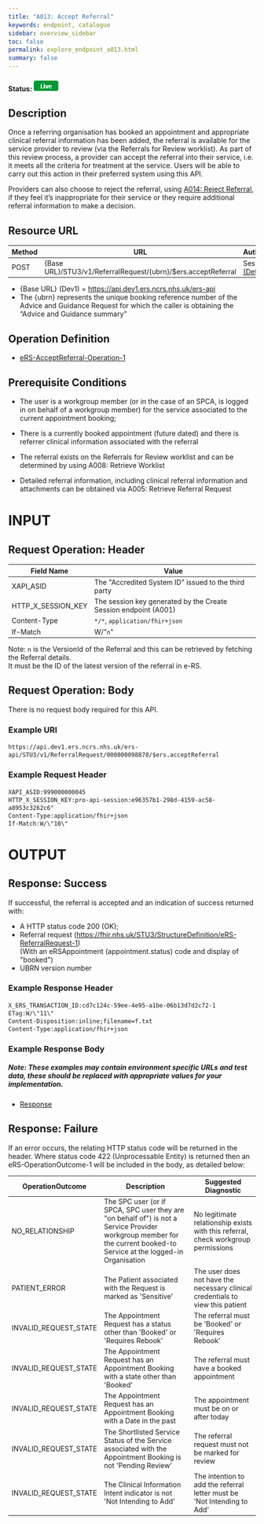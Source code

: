```yaml
---
title: "A013: Accept Referral"
keywords: endpoint, catalogue
sidebar: overview_sidebar
toc: false
permalink: explore_endpoint_a013.html
summary: false
---
```


#### Status: ![Live](images/icons/api_live.png)

## Description
Once a referring organisation has booked an appointment and appropriate clinical referral information has been added, the referral is available for the service provider to review (via the Referrals for Review worklist). As part of this review process, a provider can accept the referral into their service, i.e. it meets all the criteria for treatment at the service. Users will be able to carry out this action in their preferred system using this API.  

Providers can also choose to reject the referral, using [A014: Reject Referral](explore_endpoint_a014.html), if they feel it’s inappropriate for their service or they require additional referral information to make a decision.


## Resource URL


| Method | URL                                           | Authentication   |
| ------ | -----------------------------------------     | ---------------- |
| POST   | {Base URL}/STU3/v1/ReferralRequest/{ubrn}/$ers.acceptReferral | Session Token [(Details)](develop_business_flow_bf001.html) |

- {Base URL} (Dev1) = https://api.dev1.ers.ncrs.nhs.uk/ers-api
- The {ubrn} represents the unique booking reference number of the Advice and Guidance Request for which the caller is obtaining the “Advice and Guidance summary”


## Operation Definition
- [eRS-AcceptReferral-Operation-1](https://fhir.nhs.uk/STU3/OperationDefinition/eRS-AcceptReferral-Operation-1/_history/1.0)

## Prerequisite Conditions
- The user is a workgroup member (or in the case of an SPCA, is logged in on behalf of a workgroup member) for the service associated to the current appointment booking;  

- There is a currently booked appointment (future dated) and there is referrer clinical information associated with the referral  

- The referral exists on the Referrals for Review worklist and can be determined by using A008: Retrieve Worklist  

- Detailed referral information, including clinical referral information and attachments can be obtained via A005: Retrieve Referral Request  

# INPUT
## Request Operation: Header

| Field Name | Value |
| ---------- | ----- |
| XAPI_ASID | The "Accredited System ID" issued to the third party |
| HTTP_X_SESSION_KEY | The session key generated by the Create Session endpoint (A001) |
| Content-Type | `*/*`, `application/fhir+json` |
| If-Match | W/"`n`" |

Note: `n` is the VersionId of the Referral and this can be retrieved by fetching the Referral details.  
It must be the ID of the latest version of the referral in e-RS.

## Request Operation: Body
There is no request body required for this API.

### Example URI
```http
https://api.dev1.ers.ncrs.nhs.uk/ers-api/STU3/v1/ReferralRequest/000000098878/$ers.acceptReferral
```

### Example Request Header
```http
XAPI_ASID:999000000045
HTTP_X_SESSION_KEY:pro-api-session:e96357b1-298d-4159-ac58-a8953c3262c6"
Content-Type:application/fhir+json
If-Match:W/\"10\"
```

# OUTPUT
## Response: Success
If successful, the referral is accepted and an indication of success returned with:
-	A HTTP status code 200 (OK);
-	Referral request (https://fhir.nhs.uk/STU3/StructureDefinition/eRS-ReferralRequest-1)  
(With an eRSAppointment (appointment.status) code and display of "booked")
-	UBRN version number

### Example Response Header
```http
X_ERS_TRANSACTION_ID:cd7c124c-59ee-4e95-a1be-06b13d7d2c72-1
ETag:W/\"11\"
Content-Disposition:inline;filename=f.txt
Content-Type:application/fhir+json
```

### Example Response Body
##### Note: These examples may contain environment specific URLs and test data, these should be replaced with appropriate values for your implementation.
- [Response](downloads/json/A013_Response.json)

## Response: Failure
If an error occurs, the relating HTTP status code will be returned in the header. Where status code 422 (Unprocessable Entity) is returned then an eRS-OperationOutcome-1 will be included in the body, as detailed below:

| OperationOutcome | Description | Suggested Diagnostic |
| ---------------- | ----------- | -------------------- |
| NO_RELATIONSHIP  | The SPC user (or if SPCA, SPC user they are "on behalf of") is not a Service Provider workgroup member for the current booked-to Service at the logged-in Organisation | No legitimate relationship exists with this referral, check workgroup permissions |
| PATIENT_ERROR | The Patient associated with the Request is marked as 'Sensitive' | The user does not have the necessary clinical credentials to view this patient |
| INVALID_REQUEST_STATE	| The Appointment Request has a status other than 'Booked' or 'Requires Rebook'	| The referral must be 'Booked' or 'Requires Rebook' |
| INVALID_REQUEST_STATE | The Appointment Request has an Appointment Booking with a state other than 'Booked' | The referral must have a booked appointment |
| INVALID_REQUEST_STATE | The Appointment Request has an Appointment Booking with a Date in the past | The appointment must be on or after today |
| INVALID_REQUEST_STATE | The Shortlisted Service Status of the Service associated with the Appointment Booking is not 'Pending Review' | The referral request must not be marked for review |
| INVALID_REQUEST_STATE | The Clinical Information Intent indicator is not 'Not Intending to Add' | The intention to add the referral letter must be 'Not Intending to Add' |
